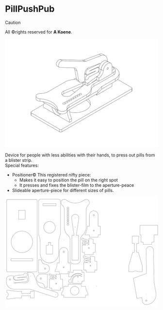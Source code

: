 # PillPushPub
> [!CAUTION]
> All ©rights reserved for **A Koene**.

![Impression](https://github.com/gitAjjk/PillPushPub/blob/main/img/2409b.svg)  

Device for people with less abilities with their hands, to press out pills from a blister strip.  
Special features:  
- Positioner© This registered nifty piece:
  - Makes it easy to position the pill on the right spot
  - It presses and fixes the blister-film to the aperture-peace
- Slideable aperture-piece for different sizes of pills.

![Cut plan](https://github.com/gitAjjk/PillPushPub/blob/main/img/2409bTD.svg)  
